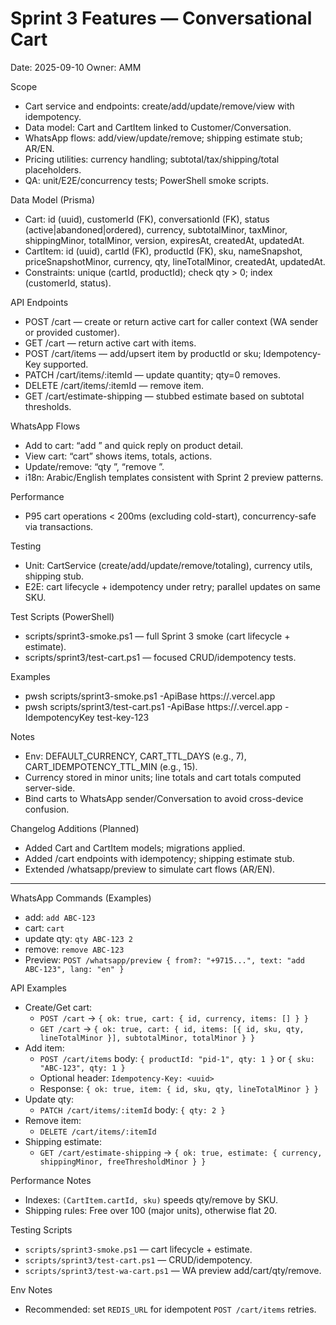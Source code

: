 # Sprint 3 Features — Conversational Cart

Date: 2025-09-10
Owner: AMM

Scope
- Cart service and endpoints: create/add/update/remove/view with idempotency.
- Data model: Cart and CartItem linked to Customer/Conversation.
- WhatsApp flows: add/view/update/remove; shipping estimate stub; AR/EN.
- Pricing utilities: currency handling; subtotal/tax/shipping/total placeholders.
- QA: unit/E2E/concurrency tests; PowerShell smoke scripts.

Data Model (Prisma)
- Cart: id (uuid), customerId (FK), conversationId (FK), status (active|abandoned|ordered), currency, subtotalMinor, taxMinor, shippingMinor, totalMinor, version, expiresAt, createdAt, updatedAt.
- CartItem: id (uuid), cartId (FK), productId (FK), sku, nameSnapshot, priceSnapshotMinor, currency, qty, lineTotalMinor, createdAt, updatedAt.
- Constraints: unique (cartId, productId); check qty > 0; index (customerId, status).

API Endpoints
- POST /cart — create or return active cart for caller context (WA sender or provided customer).
- GET /cart — return active cart with items.
- POST /cart/items — add/upsert item by productId or sku; Idempotency-Key supported.
- PATCH /cart/items/:itemId — update quantity; qty=0 removes.
- DELETE /cart/items/:itemId — remove item.
- GET /cart/estimate-shipping — stubbed estimate based on subtotal thresholds.

WhatsApp Flows
- Add to cart: “add <sku>” and quick reply on product detail.
- View cart: “cart” shows items, totals, actions.
- Update/remove: “qty <sku> <n>”, “remove <sku>”.
- i18n: Arabic/English templates consistent with Sprint 2 preview patterns.

Performance
- P95 cart operations < 200ms (excluding cold-start), concurrency-safe via transactions.

Testing
- Unit: CartService (create/add/update/remove/totaling), currency utils, shipping stub.
- E2E: cart lifecycle + idempotency under retry; parallel updates on same SKU.

Test Scripts (PowerShell)
- scripts/sprint3-smoke.ps1 — full Sprint 3 smoke (cart lifecycle + estimate).
- scripts/sprint3/test-cart.ps1 — focused CRUD/idempotency tests.

Examples
- pwsh scripts/sprint3-smoke.ps1 -ApiBase https://<api>.vercel.app
- pwsh scripts/sprint3/test-cart.ps1 -ApiBase https://<api>.vercel.app -IdempotencyKey test-key-123

Notes
- Env: DEFAULT_CURRENCY, CART_TTL_DAYS (e.g., 7), CART_IDEMPOTENCY_TTL_MIN (e.g., 15).
- Currency stored in minor units; line totals and cart totals computed server-side.
- Bind carts to WhatsApp sender/Conversation to avoid cross-device confusion.

Changelog Additions (Planned)
- Added Cart and CartItem models; migrations applied.
- Added /cart endpoints with idempotency; shipping estimate stub.
- Extended /whatsapp/preview to simulate cart flows (AR/EN).

---

WhatsApp Commands (Examples)
- add: `add ABC-123`
- cart: `cart`
- update qty: `qty ABC-123 2`
- remove: `remove ABC-123`
- Preview: `POST /whatsapp/preview { from?: "+9715...", text: "add ABC-123", lang: "en" }`

API Examples
- Create/Get cart:
  - `POST /cart` → `{ ok: true, cart: { id, currency, items: [] } }`
  - `GET /cart` → `{ ok: true, cart: { id, items: [{ id, sku, qty, lineTotalMinor }], subtotalMinor, totalMinor } }`
- Add item:
  - `POST /cart/items` body: `{ productId: "pid-1", qty: 1 }` or `{ sku: "ABC-123", qty: 1 }`
  - Optional header: `Idempotency-Key: <uuid>`
  - Response: `{ ok: true, item: { id, sku, qty, lineTotalMinor } }`
- Update qty:
  - `PATCH /cart/items/:itemId` body: `{ qty: 2 }`
- Remove item:
  - `DELETE /cart/items/:itemId`
- Shipping estimate:
  - `GET /cart/estimate-shipping` → `{ ok: true, estimate: { currency, shippingMinor, freeThresholdMinor } }`

Performance Notes
- Indexes: `(CartItem.cartId, sku)` speeds qty/remove by SKU.
- Shipping rules: Free over 100 (major units), otherwise flat 20.

Testing Scripts
- `scripts/sprint3-smoke.ps1` — cart lifecycle + estimate.
- `scripts/sprint3/test-cart.ps1` — CRUD/idempotency.
- `scripts/sprint3/test-wa-cart.ps1` — WA preview add/cart/qty/remove.

Env Notes
- Recommended: set `REDIS_URL` for idempotent `POST /cart/items` retries.
